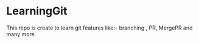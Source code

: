 # LearningGit
This repo is create to learn git features like:- branching , PR, MergePR and many more.